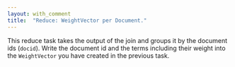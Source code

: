 ```yaml
--- 
layout: with_comment 
title:  "Reduce: WeightVector per Document."
---
```





This reduce task takes the output of the join and groups it by the document ids (`docid`).
Write the document id and the terms including their weight into the `WeightVector` you have created in the previous task.